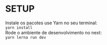 # SETUP
Instale os pacotes use Yarn no seu terminal:
<br />
`yarn install`
<br />
Rode o ambiente de desenvolvimento no next:
<br />
`yarn lerna run dev`
<br />
